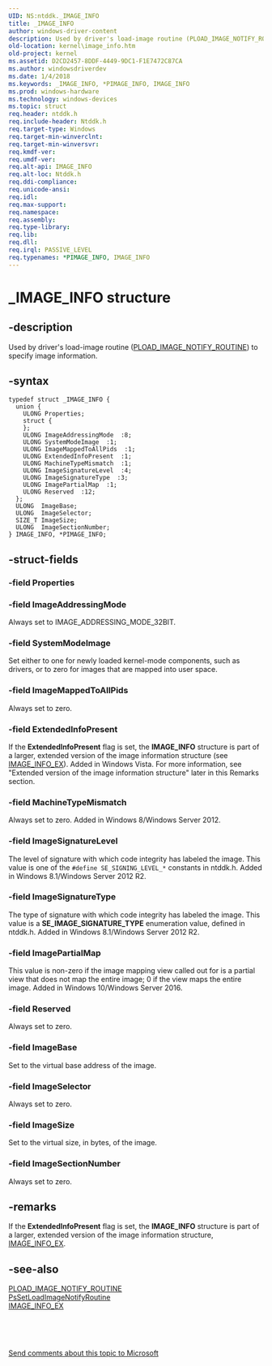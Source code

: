 ```yaml
---
UID: NS:ntddk._IMAGE_INFO
title: _IMAGE_INFO
author: windows-driver-content
description: Used by driver's load-image routine (PLOAD_IMAGE_NOTIFY_ROUTINE) to specify image information.
old-location: kernel\image_info.htm
old-project: kernel
ms.assetid: D2CD2457-8DDF-4449-9DC1-F1E7472C87CA
ms.author: windowsdriverdev
ms.date: 1/4/2018
ms.keywords: _IMAGE_INFO, *PIMAGE_INFO, IMAGE_INFO
ms.prod: windows-hardware
ms.technology: windows-devices
ms.topic: struct
req.header: ntddk.h
req.include-header: Ntddk.h
req.target-type: Windows
req.target-min-winverclnt: 
req.target-min-winversvr: 
req.kmdf-ver: 
req.umdf-ver: 
req.alt-api: IMAGE_INFO
req.alt-loc: Ntddk.h
req.ddi-compliance: 
req.unicode-ansi: 
req.idl: 
req.max-support: 
req.namespace: 
req.assembly: 
req.type-library: 
req.lib: 
req.dll: 
req.irql: PASSIVE_LEVEL
req.typenames: *PIMAGE_INFO, IMAGE_INFO
---
```


# _IMAGE_INFO structure



## -description
Used by driver's load-image routine (<a href="..\ntddk\nc-ntddk-pload_image_notify_routine.md">PLOAD_IMAGE_NOTIFY_ROUTINE</a>) to specify image information.



## -syntax

````
typedef struct _IMAGE_INFO {
  union {
    ULONG Properties;
    struct {
    };
    ULONG ImageAddressingMode  :8;
    ULONG SystemModeImage  :1;
    ULONG ImageMappedToAllPids  :1;
    ULONG ExtendedInfoPresent  :1;
    ULONG MachineTypeMismatch  :1;
    ULONG ImageSignatureLevel  :4;
    ULONG ImageSignatureType  :3;
    ULONG ImagePartialMap  :1;
    ULONG Reserved  :12;
  };
  ULONG  ImageBase;
  ULONG  ImageSelector;
  SIZE_T ImageSize;
  ULONG  ImageSectionNumber;
} IMAGE_INFO, *PIMAGE_INFO;
````


## -struct-fields

### -field Properties


### -field ImageAddressingMode

Always set to IMAGE_ADDRESSING_MODE_32BIT.


### -field SystemModeImage

Set either to one for newly loaded kernel-mode components, such as drivers, or to zero for images that are mapped into user space.


### -field ImageMappedToAllPids

Always set to zero.


### -field ExtendedInfoPresent

If the <b>ExtendedInfoPresent</b> flag is set, the <b>IMAGE_INFO</b> structure is part of a larger, extended version of the image information structure (see <a href="..\ntddk\ns-ntddk-_image_info_ex.md">IMAGE_INFO_EX</a>). Added in Windows Vista. For more information, see "Extended version of the image information structure" later in this Remarks section.


### -field MachineTypeMismatch

Always set to zero. Added in Windows 8/Windows Server 2012.


### -field ImageSignatureLevel

The level of signature with which code integrity has labeled the image. This value is one of the <code>#define SE_SIGNING_LEVEL_*</code> constants in ntddk.h. Added in Windows 8.1/Windows Server 2012 R2.


### -field ImageSignatureType

The type of signature with which code integrity has labeled the image. This value is a <b>SE_IMAGE_SIGNATURE_TYPE</b> enumeration value,  defined in ntddk.h. Added in Windows 8.1/Windows Server 2012 R2.


### -field ImagePartialMap

This value is non-zero if the image mapping view called out for is a partial view that does not map the entire image; 0 if the view maps the entire image. Added in Windows 10/Windows Server 2016.


### -field Reserved

Always set to zero.


### -field ImageBase

Set to the virtual base address of the image.


### -field ImageSelector

Always set to zero.


### -field ImageSize

Set to the virtual size, in bytes, of the image.


### -field ImageSectionNumber

Always set to zero.


## -remarks
If the <b>ExtendedInfoPresent</b> flag is set, the <b>IMAGE_INFO</b> structure is part of a larger, extended version of the image information structure, <a href="..\ntddk\ns-ntddk-_image_info_ex.md">IMAGE_INFO_EX</a>.


## -see-also
<dl>
<dt>
<a href="..\ntddk\nc-ntddk-pload_image_notify_routine.md">PLOAD_IMAGE_NOTIFY_ROUTINE</a>
</dt>
<dt>
<a href="..\ntddk\nf-ntddk-pssetloadimagenotifyroutine.md">PsSetLoadImageNotifyRoutine</a>
</dt>
<dt>
<a href="..\ntddk\ns-ntddk-_image_info_ex.md">IMAGE_INFO_EX</a>
</dt>
</dl>
 

 

<a href="mailto:wsddocfb@microsoft.com?subject=Documentation%20feedback [kernel\kernel]:%20IMAGE_INFO structure%20 RELEASE:%20(1/4/2018)&amp;body=%0A%0APRIVACY STATEMENT%0A%0AWe use your feedback to improve the documentation. We don't use your email address for any other purpose, and we'll remove your email address from our system after the issue that you're reporting is fixed. While we're working to fix this issue, we might send you an email message to ask for more info. Later, we might also send you an email message to let you know that we've addressed your feedback.%0A%0AFor more info about Microsoft's privacy policy, see http://privacy.microsoft.com/en-us/default.aspx." title="Send comments about this topic to Microsoft">Send comments about this topic to Microsoft</a>

